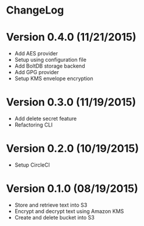 ChangeLog
=============

# Version 0.4.0 (11/21/2015)

- Add AES provider
- Setup using configuration file
- Add BoltDB storage backend
- Add GPG provider
- Setup KMS envelope encryption

# Version 0.3.0 (11/19/2015)

- Add delete secret feature
- Refactoring CLI

# Version 0.2.0 (10/19/2015)

- Setup CircleCI

# Version 0.1.0 (08/19/2015)

- Store and retrieve text into S3
- Encrypt and decrypt text using Amazon KMS
- Create and delete bucket into S3
